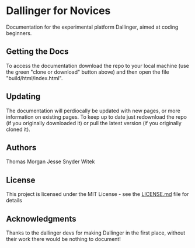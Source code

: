 # Dallinger for Novices

Documentation for the experimental platform Dallinger, aimed at coding beginners.


## Getting the Docs

To access the documentation download the repo to your local machine (use the green "clone or download" button above) and then open the file "build/html/index.html".


## Updating

The documentation will perdiocally be updated with new pages, or more information on existing pages. To keep up to date just redownload the repo (if you originally downloaded it) or pull the latest version (if you originally cloned it).


## Authors

Thomas Morgan
Jesse Snyder
Witek


## License

This project is licensed under the MIT License - see the [LICENSE.md](LICENSE.md) file for details


## Acknowledgments

Thanks to the dallinger devs for making Dallinger in the first place, without their work there would be nothing to document!
